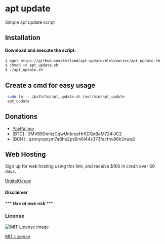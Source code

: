 # apt update
 Simple apt update script

 ## Installation

 #### Download and execute the script:

 ```bash
 $ wget https://github.com/tmiland/apt-update/blob/master/apt_update.sh
 $ chmod +x apt_update.sh
 $ ./apt_update.sh
 ```

## Create a cmd for easy usage

 ```bash
  sudo ln -s /path/to/apt_update.sh /usr/bin/apt_update
  apt_update
  ```

  ## Donations 
  - [PayPal me](https://paypal.me/milanddata)
  - [BTC] : 3MV69DmhzCqwUnbryeHrKDQxBaM724iJC2
  - [BCH] : qznnyvpxym7a8he2ps9m6l44s373fecfnv86h2vwq2

  ## Web Hosting

  Sign up for web hosting using this link, and receive $100 in credit over 60 days.

  [DigitalOcean](https://m.do.co/c/f1f2b475fca0)

  #### Disclaimer 

  *** ***Use at own risk*** ***

  ### License

  [![MIT License Image](https://upload.wikimedia.org/wikipedia/commons/thumb/0/0c/MIT_logo.svg/220px-MIT_logo.svg.png)](https://github.com/tmiland/apt-update/blob/master/LICENSE)

  [MIT License](https://github.com/tmiland/apt-update/blob/master/LICENSE)
